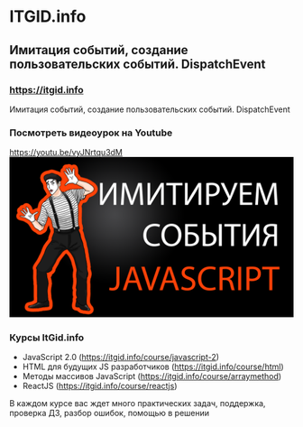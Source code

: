 # ITGID.info
## Имитация событий, создание пользовательских событий. DispatchEvent
### https://itgid.info

Имитация событий, создание пользовательских событий. DispatchEvent
### Посмотреть видеоурок на Youtube
https://youtu.be/vyJNrtqu3dM
[![Посмотреть видео](https://github.com/itgidinfo/dispatch_event/blob/master/images/cover.png?raw=true)](https://youtu.be/vyJNrtqu3dM)

### Курсы ItGid.info

- JavaScript 2.0 (https://itgid.info/course/javascript-2)
- HTML для будущих JS разработчиков (https://itgid.info/course/html)
- Методы массивов JavaScript (https://itgid.info/course/arraymethod)
- ReactJS (https://itgid.info/course/reactjs)

В каждом курсе вас ждет много практических задач, поддержка, проверка ДЗ, разбор ошибок, помощью в решении
